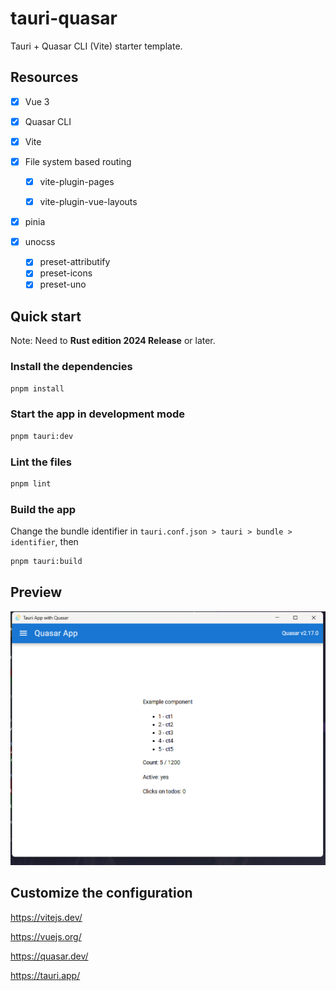 #  tauri-quasar

Tauri  + Quasar CLI (Vite) starter template.

## Resources

- [x] Vue 3
- [x] Quasar CLI
- [x] Vite
- [x] File system based routing

  - [x] vite-plugin-pages

  - [x] vite-plugin-vue-layouts
- [x]  pinia
- [x] unocss
  - [x]  preset-attributify
  - [x]  preset-icons
  - [x]  preset-uno

## Quick start

Note: Need to **Rust edition 2024 Release** or later.

### Install the dependencies

```bash
pnpm install
```

### Start the app in development mode

```bash
pnpm tauri:dev
```

### Lint the files

```bash
pnpm lint
```

### Build the app

Change the bundle identifier in `tauri.conf.json > tauri > bundle > identifier`, then

```bash
pnpm tauri:build
```
## Preview

![preview.png](preview.png)

## Customize the configuration

https://vitejs.dev/

https://vuejs.org/

https://quasar.dev/

https://tauri.app/
